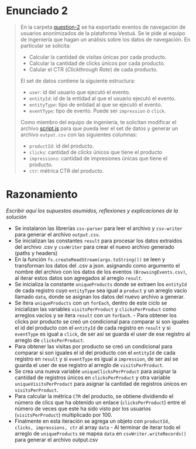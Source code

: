 # Enunciado 2

> En la carpeta [question-2](https://bitbucket.org/vestua-com/questions/src/main/question-2/) se ha exportado eventos de navegación de usuarios anonimizados de la plataforma Vestuá. Se le pide al equipo de Ingeniería que hagan un análisis sobre los datos de navegación. En particular se solicita:
>
> - Calcular la cantidad de visitas únicas por cada producto.
> - Calcular la cantidad de clicks únicos por cada producto.
> - Calular el CTR (*Clickthrough Rate*) de cada producto.
> 
> El set de datos contiene la siguiente estructura:
> 
> - `user`: id del usuario que ejecutó el evento.
> - `entityId`: id de la entidad al que el usuario ejecutó el evento.
> - `entityType`: tipo de entidad al que se ejecutó el evento.
> - `eventType`: tipo de evento. Puede ser `impression` o `click`.
> 
> Como miembro del equipo de ingeniería, te solicitan modificar el archivo [script.js](https://bitbucket.org/vestua-com/questions/src/main/question-2/script.js) para que pueda leer el set de datos y generar un archivo `output.csv` con las siguientes columnas:
> 
> - `productId`: id del producto.
> - `clicks`: cantidad de *clicks* únicos que tiene el producto
> - `impressions`: cantidad de impresiones únicas que tiene el producto.
> - `ctr`: métrica CTR del producto.

# Razonamiento

_Escribir aquí los supuestos asumidos, reflexiones y explicaciones de la solución_
- Se instalaron las librerías `csv-parser` para leer el archivo y `csv-writer` para generar el archivo `output.csv`.
- Se inicializan las constantes `result` para procesar los datos extraídos del archivo .csv y `csvWriter` para crear el nuevo archivo generado (paths y headers)
- En la función `fs.createReadStream(args.toString())` se leen y transforman los datos del .csv a json. asignando como argumento el nombre del archivo con los datos de los eventos `(BrowsingEvents.csv)`, al iterar estos datos son agregados al arreglo `result`.
- Se inicializa la constante `uniqueProducts` donde se extraen los `entityId` de cada registro cuyo `entityType` sea igual a `product` y un arreglo vacío llamado `data`, donde se asignan los datos del nuevo archivo a generar.
- Se itera `uniqueProducts` con un `forEach`, dentro de este ciclo se inicializan las variables `visitsPerProduct` y `clicksPerProduct` como arreglos vacíos y se itera `result` con un `forEach`. - Para obtener los clicks por producto se creó un condicional para comparar si son iguales el id del producto con el `entityId` de cada registro en `result` y si `eventType` es igual a `click`, de ser así se guarda el user de ese registro al arreglo de `clicksPerProduct`.
- Para obtener las visitas por producto se creó un condicional para comparar si son iguales el id del producto con el `entityId` de cada registro en `result` y si `eventType` es igual a `impression`, de ser así se guarda el user de ese registro al arreglo de `visitsPerProduct`.
- Se crea una nueva variable `uniqueClicksPerProduct` para asignar la cantidad de registros únicos en `clicksPerProduct` y otra variable `uniqueVisitsPerProduct` para asignar la cantidad de registros únicos en `visitsPerProduct`.
- Para calcular la métrica `CTR` del producto, se obtiene dividiendo el número de clics que ha obtenido un enlace (`clicksPerProduct`) entre el número de veces que este ha sido visto por los usuarios (`visitsPerProduct`) multiplicado por 100.
- Finalmente en esta iteración se agrega un objeto con `productId, clicks, impressions, ctr` al array `data` - Al terminar de iterar todo el arreglo de `uniqueProducts` se mapea `data` en `csvWriter.writeRecords()` para generar el archivo output.csv
